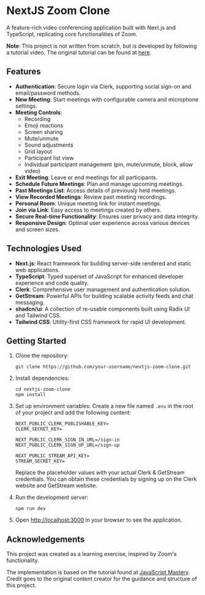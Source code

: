 # NextJS Zoom Clone

A feature-rich video conferencing application built with Next.js and TypeScript, replicating core functionalities of Zoom.

**Note**: This project is not written from scratch, but is developed by following a tutorial video. The original tutorial can be found at <a href='https://www.youtube.com/watch?v=R8CIO1DZ2b8'>here<a/>.

## Features

- **Authentication**: Secure login via Clerk, supporting social sign-on and email/password methods.
- **New Meeting**: Start meetings with configurable camera and microphone settings.
- **Meeting Controls**: 
  - Recording
  - Emoji reactions
  - Screen sharing
  - Mute/unmute
  - Sound adjustments
  - Grid layout
  - Participant list view
  - Individual participant management (pin, mute/unmute, block, allow video)
- **Exit Meeting**: Leave or end meetings for all participants.
- **Schedule Future Meetings**: Plan and manage upcoming meetings.
- **Past Meetings List**: Access details of previously held meetings.
- **View Recorded Meetings**: Review past meeting recordings.
- **Personal Room**: Unique meeting link for instant meetings.
- **Join via Link**: Easy access to meetings created by others.
- **Secure Real-time Functionality**: Ensures user privacy and data integrity.
- **Responsive Design**: Optimal user experience across various devices and screen sizes.

## Technologies Used

- **Next.js**: React framework for building server-side rendered and static web applications.
- **TypeScript**: Typed superset of JavaScript for enhanced developer experience and code quality.
- **Clerk**: Comprehensive user management and authentication solution.
- **GetStream**: Powerful APIs for building scalable activity feeds and chat messaging.
- **shadcn/ui**: A collection of re-usable components built using Radix UI and Tailwind CSS.
- **Tailwind CSS**: Utility-first CSS framework for rapid UI development.

## Getting Started

1. Clone the repository:
   ```
   git clone https://github.com/your-username/nextjs-zoom-clone.git
   ```

2. Install dependencies:
   ```
   cd nextjs-zoom-clone
   npm install
   ```

3. Set up environment variables:
   Create a new file named `.env` in the root of your project and add the following content:

   ```
   NEXT_PUBLIC_CLERK_PUBLISHABLE_KEY=
   CLERK_SECRET_KEY=

   NEXT_PUBLIC_CLERK_SIGN_IN_URL=/sign-in
   NEXT_PUBLIC_CLERK_SIGN_UP_URL=/sign-up

   NEXT_PUBLIC_STREAM_API_KEY=
   STREAM_SECRET_KEY=
   ```

   Replace the placeholder values with your actual Clerk & GetStream credentials. You can obtain these credentials by signing up on the Clerk website and GetStream website.

4. Run the development server:
   ```
   npm run dev
   ```

5. Open [http://localhost:3000](http://localhost:3000) in your browser to see the application.

## Acknowledgements

This project was created as a learning exercise, inspired by Zoom's functionality.

The implementation is based on the tutorial found at <a href='https://www.youtube.com/watch?v=R8CIO1DZ2b8'>JavaScript Mastery<a/>. Credit goes to the original content creator for the guidance and structure of this project.
